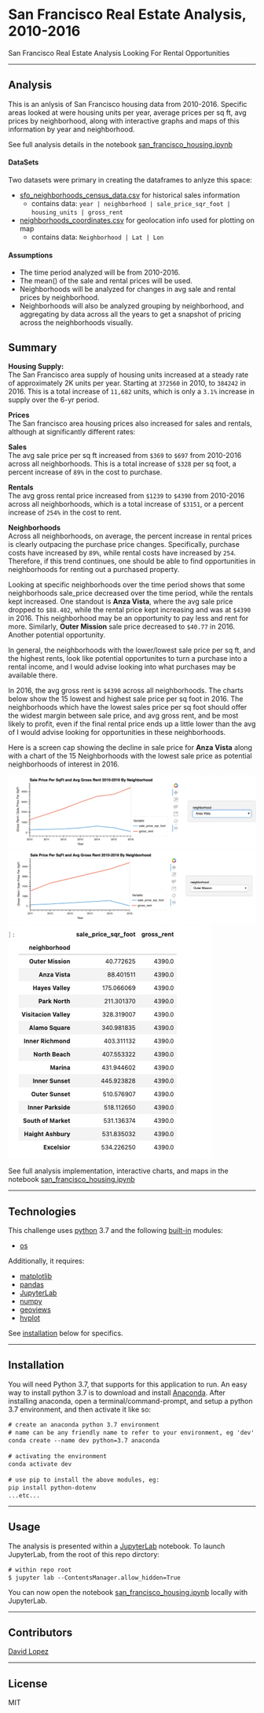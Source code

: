 # San Francisco Real Estate Analysis, 2010-2016
San Francisco Real Estate Analysis Looking For Rental Opportunities  

---

## Analysis 

This is an anlysis of San Francisco housing data from 2010-2016. Specific areas looked at were housing units per year, average prices per sq ft, avg prices by neighborhood, along with interactive graphs and maps of this information by year and neighborhood.

See full analysis details in the notebook [san_francisco_housing.ipynb](./san_francisco_housing.ipynb)  


#### DataSets  

Two datasets were primary in creating the dataframes to anlyze this space:
- [sfo_neighborhoods_census_data.csv](./Resources/sfo_neighborhoods_census_data.csv) for historical sales information
    - contains data: `year | neighborhood | sale_price_sqr_foot | housing_units | gross_rent`
- [neighborhoods_coordinates.csv](./Resources/neighborhoods_coordinates.csv) for geolocation info used for plotting on map
    - contains data: `Neighborhood | Lat | Lon`

#### Assumptions
- The time period analyzed will be from 2010-2016.
- The mean() of the sale and rental prices will be used.
- Neighborhoods will be analyzed for changes in avg sale and rental prices by neighborhood.
- Neighborhoods will also be analyzed grouping by neighborhood, and aggregating by data across all the years to get a snapshot of pricing across the neighborhoods visually.


## Summary

**Housing Supply:**  
The San Francisco area supply of housing units increased at a steady rate of approximately 2K units per year. Starting at `372560` in 2010, to `384242` in 2016. This is a total increase of `11,682` units, which is only a `3.1%` increase in supply over the 6-yr period.  

**Prices**  
The San francisco area housing prices also increased for sales and rentals, although at significantly different rates:  

**Sales**  
The avg sale price per sq ft increased from `$369` to `$697` from 2010-2016 across all neighborhoods. This is a total increase of `$328` per sq foot, a percent increase of `89%` in the cost to purchase.  

**Rentals**  
The avg gross rental price increased from `$1239` to `$4390` from 2010-2016 across all neighborhoods, which is a total increase of `$3151`, or a percent increase of `254%` in the cost to rent.  

**Neighborhoods**  
Across all neighborhoods, on average, the percent increase in rental prices is clearly outpacing the purchase price changes. Specifically, purchase costs have increased by `89%`, while rental costs have increased by `254`. Therefore, if this trend continues, one should be able to find opportunities in neighborhoods for renting out a purchased property.

Looking at specific neighborhoods over the time period shows that some neighborhoods sale_price decreased over the time period, while the rentals kept increased. One standout is **Anza Vista**, where the avg sale price dropped to `$88.402`, while the rental price kept increasing and was at `$4390` in 2016. This neighborhood may be an opportunity to pay less and rent for more.  Similarly, **Outer Mission** sale price decreased to `$40.77` in 2016. Another potential opportunity.  

In general, the neighborhoods with the lower/lowest sale price per sq ft, and the highest rents, look like potential opportunites to turn a purchase into a rental income, and I would advise looking into what purchases may be available there.  

In 2016, the avg gross rent is `$4390` across all neighborhoods. The charts below show the 15 lowest and highest sale price per sq foot in 2016. The neighborhoods which have the lowest sales price per sq foot should offer the widest margin between sale price, and avg gross rent, and be most likely to profit, even if the final rental price ends up a little lower than the avg of I would advise looking for opportunities in these neighborhoods.  

Here is a screen cap showing the decline in sale price for **Anza Vista** along with a chart of the 15 Neighborhoods with the lowest sale price as potential neighborhoods of interest in 2016.  

![Anza Vista Price Drop](./Resources/anza_vista_price_drop.png)
![Outer Mission Price Drop](./Resources/outer_mission_price_drop.png)
![Lowest 15 Sale Price Per Sq Ft 2016](./Resources/lowest_sale_price_per_sq_foot_2016_per_avg_rent.png)






See full analysis implementation, interactive charts, and maps in the notebook [san_francisco_housing.ipynb](./san_francisco_housing.ipynb)  

---

## Technologies

This challenge uses [python](https://www.python.org/) 3.7 and the following [built-in](https://docs.python.org/3/py-modindex.html) modules:
- [os](https://docs.python.org/3/library/os.html#module-os)

Additionally, it requires:
- [matplotlib](https://matplotlib.org/)
- [pandas](https://pandas.pydata.org/)
- [JupyterLab](https://jupyterlab.readthedocs.io/en/stable/)
- [numpy](https://numpy.org/)
- [geoviews](https://geoviews.org/)
- [hvplot](https://hvplot.holoviz.org/)


See [installation](#installation) below for specifics.

---

## Installation

You will need Python 3.7, that supports for this application to run. An easy way to install python 3.7 is to download and install [Anaconda](https://www.anaconda.com/products/individual). After installing anaconda, open a terminal/command-prompt, and setup a python 3.7 environment, and then activate it like so:

```
# create an anaconda python 3.7 environment
# name can be any friendly name to refer to your environment, eg 'dev'
conda create --name dev python=3.7 anaconda

# activating the environment
conda activate dev

# use pip to install the above modules, eg:
pip install python-dotenv
...etc...
```


---

## Usage

The analysis is presented within a [JupyterLab](https://jupyterlab.readthedocs.io/en/stable/) notebook. To launch JupyterLab, from the root of this repo dirctory:

```
# within repo root 
$ jupyter lab --ContentsManager.allow_hidden=True
```
You can now open the notebook [san_francisco_housing.ipynb](./san_francisco_housing.ipynb) locally with JupyterLab.

---

## Contributors

[David Lopez](https://github.com/sububer)

---

## License

MIT